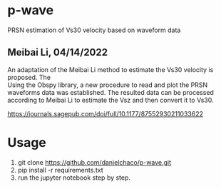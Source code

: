 # p-wave
PRSN estimation of Vs30 velocity based on waveform data

## Meibai Li, 04/14/2022
An adaptation of the Meibai Li method to estimate the Vs30 velocity is proposed. The   
Using the Obspy library, a new procedure to read and plot the PRSN waveforms data was established. The resulted data can be processed according to Meibai Li to estimate the Vsz and then convert it to Vs30.

https://journals.sagepub.com/doi/full/10.1177/87552930211033622

# Usage
1. git clone https://github.com/danielchaco/p-wave.git
2. pip install -r requirements.txt
3. run the jupyter notebook step by step.
